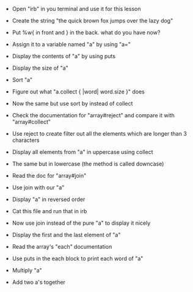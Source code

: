 - Open "irb" in you terminal and use it for this lesson

- Create the string "the quick brown fox jumps over the lazy dog"

- Put %w{ in front and } in the back. what do you have now?

- Assign it to a variable named "a" by using "a="

- Display the contents of "a" by using puts

- Display the size of "a"

- Sort "a"

- Figure out what "a.collect { |word| word.size }" does

- Now the same but use sort by instead of collect

- Check the documentation for "array#reject" and compare it with "array#collect"

- Use reject to create filter out all the elements which are longer than 3 characters

- Display all elements from "a" in uppercase using collect

- The same but in lowercase (the method is called downcase)

- Read the doc for "array#join"

- Use join with our "a"

- Display "a" in reversed order

- Cat this file and run that in irb

- Now use join instead of the pure "a" to display it nicely

- Display the first and the last element of "a"

- Read the array's "each" documentation

- Use puts in the each block to print each word of "a"

- Multiply "a"

- Add two a's together


